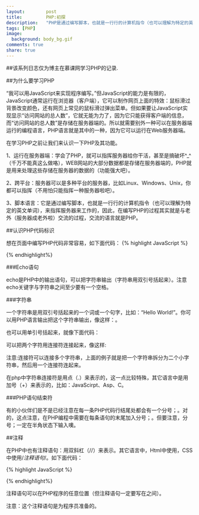 ```yaml
---
layout:        post
title:         PHP:初探
description:   "PHP是通过编写脚本，也就是一行行的计算机指令（也可以理解为特定的英文单词），来指挥服务器来工作的，因此，在编写PHP的过程其实就是与老外（服务器成老外啦）交流的过程，交流的语言就是PHP。"
tags: [PHP]
image:
  background: body_bg.gif
comments: true
share: true
---
```


##该系列日志仅为博主在慕课网学习PHP的记录.

##为什么要学习PHP

“我可以用JavaScript来实现程序编写。”但JavaScript的能力是有限的，JavaScript通常运行在浏览器（客户端），它可以制作网页上面的特效：鼠标滑过背景改变颜色，还有网页上常见的鼠标滑过弹出菜单。但如果要让JavaScript实现显示“访问网站的总人数”，它就无能为力了，因为它只能获得客户端的信息，而“访问网站的总人数”是存储在服务器端的。所以就需要别外一种可以在服务器端运行的编程语言，PHP语言就是其中的一种，因为它可以运行在Web服务器端。
    
<!--more-->

在学习PHP之前让我们来认识一下PHP及其功能。

1、运行在服务器端：学会了PHP，就可以指挥服务器给你干活，甚至是搞破坏^_^（千万不能真这么做咯），WEB网站的大部分数据都是存储在服务器端的，PHP就是用来处理这些存储在服务器的数据的（功能强大吧）。

2、跨平台：服务器可以是多种平台的服务器，比如Linux、Windows、Unix，你都可以指挥（不用怕只能指挥一种服务器啦吧）。

3、脚本语言：它是通过编写脚本，也就是一行行的计算机指令（也可以理解为特定的英文单词），来指挥服务器来工作的，因此，在编写PHP的过程其实就是与老外（服务器成老外啦）交流的过程，交流的语言就是PHP。

##认识PHP代码标识

想在页面中编写PHP​代码非常容易，如下面代码：
{% highlight JavaScript %}
<!DOCTYPE HTML>
<html>
    <head>
        <meta http-equiv="Content-Type" content="text/html; charset=utf-8">
        <title>php语法</title>
    </head>
    <body>
        <p>
      		<?php echo "Hello World!";?>
        </p>
    </body>
</html>
{% endhighlight%}

###Echo语句

echo是PHP中的输出语句，可以把字符串输出（字符串用双引号括起来）。注意echo关键字与字符串之间至少要有一个空格。

###字符串

一个字符串是用双引号括起来的一个词或一个句字，比如：“Hello World!”。你可以用PHP语言输出把这个字符串输出，像这样：<?php echo "Hello World!";?>。

也可以用单引号括起来，就像下面代码：<?php echo 'Hello World!';?>

可以把两个字符用连接符连接起来，像这样:<?php echo 'Hello '.'World!';?>

注意:连接符可以连接多个字符串，上面的例子就是把一个字符串拆分为二个小字符串，然后用一个连接符连起来。

在php中字符串连接符是用点（.）来表示的，这一点比较特殊，其它语言中是用加号（+）来表示的，比如：JavaScirpt、Asp、C。

###PHP语句结束符

有的小伙伴们是不是已经注意在每一条PHP代码行结尾处都会有一个分号；。对的，这点注意，在PHP编程中需要在每条语句的末尾加入分号；。但要注意，分号；一定在半角状态下输入噢。

##注释

 在PHP中也有注释语句：用双斜杠（//）来表示。其它语言中，Html中使用<!--注释语句-->，CSS中使用/*注释语句*/。如下面代码：
 
{% highlight JavaScript %}
<?php
//Hello World!
echo "Hello World!";
?>
{% endhighlight%}

注释语句可以在PHP程序的任意位置（但注释语句一定要写在<?php ?>之间）。

注意：这个注释语句是为程序员准备的。
